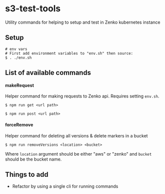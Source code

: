 # s3-test-tools

Utility commands for helping to setup and test in Zenko kubernetes instance

## Setup

```
# env vars
# First add environment variables to "env.sh" then source:
$ . ./env.sh
```

## List of available commands

#### makeRequest

Helper command for making requests to Zenko api. Requires setting `env.sh`.

`$ npm run get <url path>`

`$ npm run post <url path>`

#### forceRemove

Helper command for deleting all versions & delete markers in a bucket

`$ npm run removeVersions <location> <bucket>`

Where `location` argument should be either "aws" or "zenko" and `bucket` should
be the bucket name.


## Things to add

- Refactor by using a single cli for running commands
